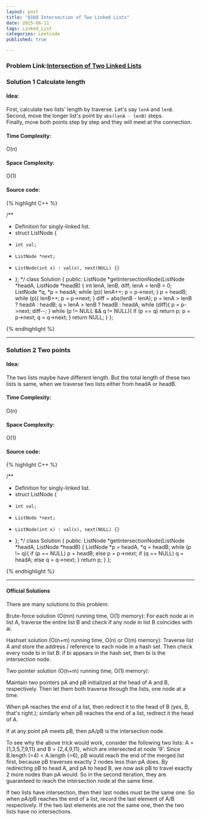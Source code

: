 ```yaml
---
layout: post
title: "Q160 Intersection of Two Linked Lists"
date: 2015-06-11
tags: Linked_List
categories: Leetcode
published: true

---
```

### Problem Link:[Intersection of Two Linked Lists](https://leetcode.com/problems/intersection-of-two-linked-lists/) 

### Solution 1 Calculate length

#### Idea:

First, calculate two lists' length by traverse. Let's say `lenA` and `lenB`.   
Second, move the longer list's point by `abs(lenA - lenB)` steps.    
Finally, move both points step by step and they will meet at the connection.

#### Time Complexity:

O(n)   

#### Space Complexity:

O(1)

#### Source code:
{% highlight C++ %}

/**
 * Definition for singly-linked list.
 * struct ListNode {
 *     int val;
 *     ListNode *next;
 *     ListNode(int x) : val(x), next(NULL) {}
 * };
 */
class Solution {
public:
    ListNode *getIntersectionNode(ListNode *headA, ListNode *headB) {
        int lenA, lenB, diff;
        lenA = lenB = 0;
        ListNode *q, *p = headA;
        while (p){
            lenA++;
            p = p->next;
        }
        p = headB;
        while (p){
            lenB++;
            p = p->next;
        }
        diff = abs(lenB - lenA);
        p = lenA > lenB ? headA : headB;
        q = lenA > lenB ? headB : headA;
        while (diff){
            p = p->next;
            diff--;
        }
        while (p != NULL && q != NULL){
            if (p == q)
                return p;
            p = p->next;
            q = q->next;
        }
        return NULL;
    }
};

{% endhighlight %}

---

### Solution 2 Two points

#### Idea:

The two lists maybe have different length. But the total length of these two lists is same, when we traverse two lists either from headA or headB. 

#### Time Complexity:

O(n)   

#### Space Complexity:

O(1)

#### Source code:
{% highlight C++ %}

/**
 * Definition for singly-linked list.
 * struct ListNode {
 *     int val;
 *     ListNode *next;
 *     ListNode(int x) : val(x), next(NULL) {}
 * };
 */
class Solution {
public:
    ListNode *getIntersectionNode(ListNode *headA, ListNode *headB) {
        ListNode *p = headA, *q = headB;
        while (p != q){
            if (p == NULL)  p = headB;
            else    p = p->next;
            if (q == NULL) q = headA;
            else    q = q->next;
        }
        return p;
    }
};

{% endhighlight %}

---


#### Official Solutions
There are many solutions to this problem:

Brute-force solution (O(mn) running time, O(1) memory):
For each node ai in list A, traverse the entire list B and check if any node in list B coincides with ai.

Hashset solution (O(n+m) running time, O(n) or O(m) memory):
Traverse list A and store the address / reference to each node in a hash set. Then check every node bi in list B: if bi appears in the hash set, then bi is the intersection node.

Two pointer solution (O(n+m) running time, O(1) memory):

Maintain two pointers pA and pB initialized at the head of A and B, respectively. Then let them both traverse through the lists, one node at a time.

When pA reaches the end of a list, then redirect it to the head of B (yes, B, that's right.); similarly when pB reaches the end of a list, redirect it the head of A.

If at any point pA meets pB, then pA/pB is the intersection node.

To see why the above trick would work, consider the following two lists: A = {1,3,5,7,9,11} and B = {2,4,9,11}, which are intersected at node '9'. Since B.length (=4) < A.length (=6), pB would reach the end of the merged list first, because pB traverses exactly 2 nodes less than pA does. By redirecting pB to head A, and pA to head B, we now ask pB to travel exactly 2 more nodes than pA would. So in the second iteration, they are guaranteed to reach the intersection node at the same time.

If two lists have intersection, then their last nodes must be the same one. So when pA/pB reaches the end of a list, record the last element of A/B respectively. If the two last elements are not the same one, then the two lists have no intersections.